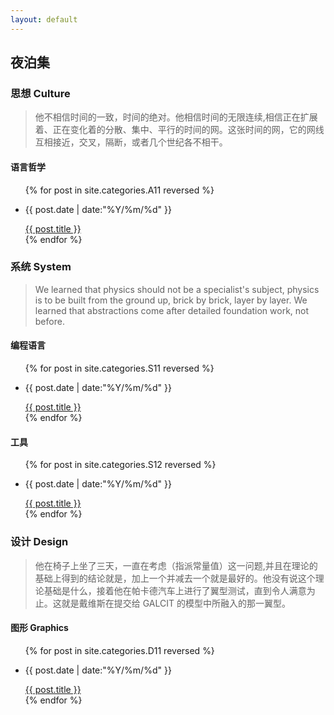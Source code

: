 ```yaml
---
layout: default
---
```


<div class="intro-img"></div>

##  夜泊集

> 

###  思想 Culture

> 他不相信时间的一致，时间的绝对。他相信时间的无限连续,相信正在扩展着、正在变化着的分散、集中、平行的时间的网。这张时间的网，它的网线互相接近，交叉，隔断，或者几个世纪各不相干。


####  语言哲学

<ul class = "main-list">
    {% for post in site.categories.A11 reversed %}
        <li><p class = "post-date">{{ post.date | date:"%Y/%m/%d" }}</p><a href="{{ post.url }}">{{ post.title }}</a></li>
    {% endfor %}
</ul>

###  系统 System

> We learned that physics should not be a specialist's subject, physics is to be built from the ground up, brick by brick, layer by layer. We learned that abstractions come after detailed foundation work, not before. 

####  编程语言

<ul class = "main-list">
    {% for post in site.categories.S11 reversed %}
        <li><p class = "post-date">{{ post.date | date:"%Y/%m/%d" }}</p><a href="{{ post.url }}">{{ post.title }}</a></li>
    {% endfor %}
</ul>

####  工具

<ul class = "main-list">
    {% for post in site.categories.S12 reversed %}
        <li><p class = "post-date">{{ post.date | date:"%Y/%m/%d" }}</p><a href="{{ post.url }}">{{ post.title }}</a></li>
    {% endfor %}
</ul>


###  设计 Design

> 他在椅子上坐了三天，一直在考虑（指派常量值）这一问题,并且在理论的基础上得到的结论就是，加上一个并减去一个就是最好的。他没有说这个理论基础是什么，接着他在帕卡德汽车上进行了翼型测试，直到令人满意为止。这就是戴维斯在提交给 GALCIT 的模型中所融入的那一翼型。


####  图形 Graphics

<ul class = "main-list">
    {% for post in site.categories.D11 reversed %}
        <li><p class = "post-date">{{ post.date | date:"%Y/%m/%d" }}</p><a href="{{ post.url }}">{{ post.title }}</a></li>
    {% endfor %}
</ul>